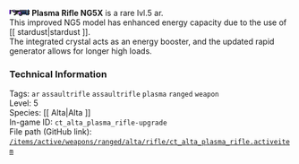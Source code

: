 ![ ](https://raw.githubusercontent.com/Ceterai/Enternia/main/items/active/weapons/ranged/alta/rifle/ct_alta_plasma_rifle_2.png) **Plasma Rifle NG5X** is a rare lvl.5 ar.  
This improved NG5 model has enhanced energy capacity due to the use of [[ stardust|stardust ]].  
The integrated crystal acts as an energy booster, and the updated rapid generator allows for longer high loads.

### Technical Information

Tags: `ar` `assaultrifle` `assaultrifle` `plasma` `ranged` `weapon`  
Level: 5  
Species: [[ Alta|Alta ]]  
In-game ID: `ct_alta_plasma_rifle-upgrade`  
File path (GitHub link): [`/items/active/weapons/ranged/alta/rifle/ct_alta_plasma_rifle.activeitem`](https://github.com/Ceterai/Enternia/blob/main/items/active/weapons/ranged/alta/rifle/ct_alta_plasma_rifle.activeitem)
